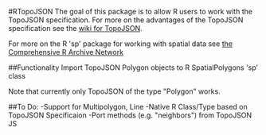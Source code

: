 #RTopoJSON
The goal of this package is to allow R users to work with the TopoJSON specification. For more on the advantages of the TopoJSON specification see the [wiki for TopoJSON](https://github.com/mbostock/topojson/wiki).

For more on the R 'sp' package for working with spatial data see [the Comprehensive R Archive Network](http://cran.r-project.org/web/packages/sp/index.html)

##Functionality
Import TopoJSON Polygon objects to R SpatialPolygons 'sp' class

Note that currently only TopoJSON of the type "Polygon" works.

##To Do:
-Support for Multipolygon, Line
-Native R Class/Type based on TopoJSON Specificaion
-Port methods (e.g. "neighbors") from TopoJSON JS
